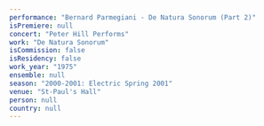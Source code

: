 ```yaml
---
performance: "Bernard Parmegiani - De Natura Sonorum (Part 2)"
isPremiere: null
concert: "Peter Hill Performs"
work: "De Natura Sonorum"
isCommission: false
isResidency: false
work_year: "1975"
ensemble: null
season: "2000-2001: Electric Spring 2001"
venue: "St-Paul's Hall"
person: null
country: null
---
```


